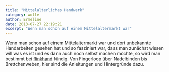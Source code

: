 ```yaml
---
title: "Mittelalterliches Handwerk"
category: wolle
author: Ermeline
date: 2013-07-27 22:19:21
excerpt: "Wenn man schon auf einem Mittelaltermarkt war"
---
```


Wenn man schon auf einem Mittelaltermarkt war und dort unbekannte Handarbeiten gesehen hat und so fasziniert war, dass man zunächst wissen will was es ist und es dann auch noch selbst machen möchte, so wird man bestimmt bei [flinkhand](http://www.flinkhand.de/index.php?handarbeiten) fündig. Von Fingerloop über Nadelbinden bis Brettchenweben, hier sind die Anleitungen und Hintergründe dazu.

